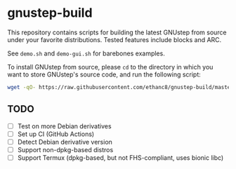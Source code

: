 # gnustep-build

This repository contains scripts for building the latest GNUstep from source under your favorite distributions.  Tested features include blocks and ARC.

See `demo.sh` and `demo-gui.sh` for barebones examples.

To install GNUstep from source, please `cd` to the directory in which you want to store GNUstep's source code, and run the following script:

```bash
wget -qO- https://raw.githubusercontent.com/ethanc8/gnustep-build/master/generic/build.sh | bash
```

## TODO

* [ ] Test on more Debian derivatives
* [ ] Set up CI (GitHub Actions)
* [ ] Detect Debian derivative version
* [ ] Support non-dpkg-based distros
* [ ] Support Termux (dpkg-based, but not FHS-compliant, uses bionic libc)

<!-- ## Build Status

Platform specific build status via Github Actions (on fresh installs of the distribution using Docker):

Distribution | objc runtime | supports ARC | supports Blocks | installs clang | CI Status
-------------|-----|-----|-----|-----|:---------
Ubuntu 16.04 | 1.9 | yes | yes | 6.0 | [![Ubuntu 16.04 Build Status](https://github.com/plaurent/gnustep-build/actions/workflows/ub1604c6r19.yml/badge.svg)](https://github.com/plaurent/gnustep-build/actions/workflows/ub1604c6r19.yml)
Ubuntu 20.04 | 2.0 | yes | yes | 10.0 | [![Ubuntu 20.04 Build Status](https://github.com/plaurent/gnustep-build/actions/workflows/ub2004c10r20.yml/badge.svg)](https://github.com/plaurent/gnustep-build/actions/workflows/ub2004c10r20.yml)
Debian 10    | 2.0 | yes | yes | 8.0 |  [![Debian 10 Build Status](https://github.com/plaurent/gnustep-build/actions/workflows/deb10c8r20.yml/badge.svg)](https://github.com/plaurent/gnustep-build/actions/workflows/deb10c8r20.yml) -->
